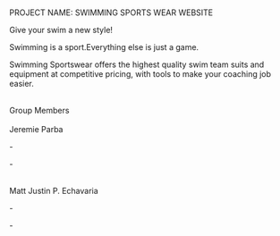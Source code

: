 <br>PROJECT NAME: SWIMMING SPORTS WEAR WEBSITE</br>
 <p>Give your swim a new style!</p>
 <p>Swimming is a sport.Everything else is just a game.</p>
 <p>Swimming Sportswear offers the highest quality swim team suits and equipment at competitive pricing, with tools to make your coaching job easier.</p>

<br>Group Members</br>
 <br>Jeremie Parba</br>
   <p> - </p>
   <p> - </p>


 <br>Matt Justin P. Echavaria</br>
   <p> - </p>
   <p> - </p>
